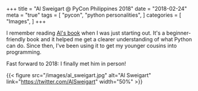 +++
title = "Al Sweigart @ PyCon Philippines 2018"
date = "2018-02-24"
meta = "true"
tags = [
    "pycon",
    "python personalities",
]
categories = [
    "Images",
]
+++

I remember reading [Al's book](https://automatetheboringstuff.com/) when I was just starting out. It's a beginner-friendly book and it helped me get a clearer understanding of what Python can do. Since then, I've been using it to get my younger cousins into programming.

Fast forward to 2018: I finally met him in person!

{{< figure src="/images/al_sweigart.jpg" alt="Al Sweigart" link="https://twitter.com/AlSweigart" width="50%" >}}
